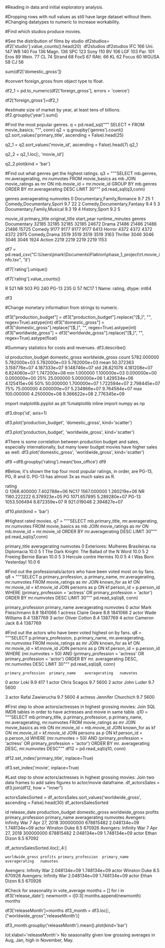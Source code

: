 #Reading in data and initial exploratory analysis.

#Dropping rows with null values as still have large dataset without them.
#Changing datatypes to numeric to increase workability.

#Find which studios produce movies.


#See the distribution of films by studio
df2studios= df2['studio'].value_counts().head(20)
​
df2studios
df2studios
IFC       166
Uni.      147
WB        140
Fox       136
Magn.     136
SPC       123
Sony      110
BV        106
LGF       103
Par.      101
Eros       89
Wein.      77
CL         74
Strand     68
FoxS       67
RAtt.      66
KL         62
Focus      60
WGUSA      58
CJ         56

sum(df2['domestic_gross'])

#convert foreign_gross from object type to float.

df2_1 = pd.to_numeric(df2['foreign_gross'], errors = 'coerce')



df2['foreign_gross']=df2_1

#estimate size of market by year, at least tens of billions.
df2.groupby('year').sum()

#Find the most popular genres.
q = pd.read_sql("""
SELECT *
  FROM movie_basics;
""", conn)
q2 = q.groupby('genres').count()
q2.sort_values('primary_title', ascending = False).head(25)

q2_1 = q2.sort_values('movie_id', ascending = False).head(7)
q2_1

q2_2 = q2_1.loc[:, 'movie_id']

q2_2.plot(kind = 'bar')

#Find out what genres get the highest ratings.
q3 = """SELECT mb.genres, mr.averagerating, mr.numvotes
        FROM movie_basics as mb
        JOIN movie_ratings as mr
            ON mb.movie_id = mr.movie_id
        GROUP BY mb.genres
        ORDER BY mr.averagerating DESC
        LIMIT 30"""
pd.read_sql(q3,conn)

genres	averagerating	numvotes
0	Documentary,Family,Romance	9.7	25
1	Comedy,Documentary,Sport	9.7	22
2	Comedy,Documentary,Fantasy	9.4	5
3	Documentary,Family,Musical	9.3	19
4	History,Sport	9.2	5


movie_id	primary_title	original_title	start_year	runtime_minutes
genres					
Documentary	32185	32185	32185	32185	24672
Drama	21486	21486	21486	21486	15725
Comedy	9177	9177	9177	9177	6413
Horror	4372	4372	4372	4372	2975
Comedy,Drama	3519	3519	3519	3519	3163
Thriller	3046	3046	3046	3046	1924
Action	2219	2219	2219	2219	1153


df7 = pd.read_csv("C:\\Users\\jmark\\Documents\\Flatiron\\phase_1_project\\rt.movie_info.tsv", '\t')

df7['rating'].unique()

df7['rating'].value_counts()

R        521
NR       503
PG       240
PG-13    235
G         57
NC17       1
Name: rating, dtype: int64

df3

#Change monetary information from strings to numeric.

df3["production_budget"] = df3["production_budget"].replace("[$,]", "", regex=True).astype(int)
df3["domestic_gross"] = df3["domestic_gross"].replace("[$,]", "", regex=True).astype(int)
df3["worldwide_gross"] = df3["worldwide_gross"].replace("[$,]", "", regex=True).astype(float)

#Summary statistics for costs and revenues.
df3.describe()

id	production_budget	domestic_gross	worldwide_gross
count	5782.000000	5.782000e+03	5.782000e+03	5.782000e+03
mean	50.372363	3.158776e+07	4.187333e+07	9.148746e+07
std	28.821076	4.181208e+07	6.824060e+07	1.747200e+08
min	1.000000	1.100000e+03	0.000000e+00	0.000000e+00
25%	25.000000	5.000000e+06	1.429534e+06	4.125415e+06
50%	50.000000	1.700000e+07	1.722594e+07	2.798445e+07
75%	75.000000	4.000000e+07	5.234866e+07	9.764584e+07
max	100.000000	4.250000e+08	9.366622e+08	2.776345e+09

import matplotlib.pyplot as plt
%matplotlib inline
import numpy as np

df3.drop('id', axis=1)


df3.plot('production_budget', 'domestic_gross', kind='scatter')

df3.plot('production_budget', 'worldwide_gross', kind='scatter')


#There is some correlation between production budget and sales, especially internationally, but many lower budget movies have higher sales as well.
df3.plot('domestic_gross', 'worldwide_gross', kind='scatter')

df9 =df8.groupby('rating').mean('box_office')
df9

#Below, it's shown the top four most popular ratings, in order, are PG-13, PG, R and G.  PG-13 has almost 3x as much sales as R.

rating		
G	1368.400000	7.402788e+06
NC17	1567.000000	1.260219e+06
NR	1160.222222	6.376923e+05
PG	1071.657895	5.289280e+07
PG-13	1053.506494	6.872359e+07
R	921.019048	2.394827e+07

df10.plot(kind = 'bar')


#Highest rated movies.
q7 = """SELECT mb.primary_title, mr.averagerating, mr.numvotes
        FROM movie_basics as mb
        JOIN movie_ratings as mr
            ON mb.movie_id = mr.movie_id
        ORDER BY mr.averagerating DESC
        LIMIT 30"""
pd.read_sql(q7,conn)

primary_title	averagerating	numvotes
0	Exteriores: Mulheres Brasileiras na Diplomacia	10.0	5
1	The Dark Knight: The Ballad of the N Word	10.0	5
2	Freeing Bernie Baran	10.0	5
3	Hercule contre Hermès	10.0	5
4	I Was Born Yesterday!	10.0	6

#Find out the professionals/actors who have been voted most on by fans.
q8 = """SELECT p.primary_profession, p.primary_name, mr.averagerating, mr.numvotes
        FROM movie_ratings as mr
        JOIN known_for as kf
            ON mr.movie_id = kf.movie_id
        JOIN persons as p
            ON kf.person_id = p.person_id
        WHERE (primary_profession = 'actress' OR primary_profession = 'actor')
        ORDER BY mr.numvotes DESC
        LIMIT 30"""
pd.read_sql(q8, conn)


primary_profession	primary_name	averagerating	numvotes
0	actor	Mark Fleischmann	8.8	1841066
1	actress	Claire Geare	8.8	1841066
2	actor	Wade Williams	8.4	1387769
3	actor	Oliver Cotton	8.4	1387769
4	actor	Cameron Jack	8.4	1387769

#Find out the actors who have been voted highest on by fans.
q8 = """SELECT p.primary_profession, p.primary_name, mr.averagerating, mr.numvotes
        FROM movie_ratings as mr
        JOIN known_for as kf
            ON mr.movie_id = kf.movie_id
        JOIN persons as p
            ON kf.person_id = p.person_id
        WHERE (mr.numvotes > 50) AND (primary_profession = 'actress' OR primary_profession = 'actor')
        ORDER BY mr. averagerating DESC, mr.numvotes DESC
        LIMIT 30"""
pd.read_sql(q8, conn)

	primary_profession	primary_name	averagerating	numvotes
0	actor	Loki	9.9	417
1	actor	Chris Scagos	9.7	5600
2	actor	John Luder	9.7	5600

3	actor	Rafal Zawierucha	9.7	5600
4	actress	Jennifer Churchich	9.7	5600

#First step to show actors/actresses in highest grossing movies: Join SQL IMDB tables in order to have actresses and movie in same table.
q10 = """SELECT mb.primary_title, p.primary_profession, p.primary_name, mr.averagerating, mr.numvotes
        FROM movie_ratings as mr
        JOIN movie_basics as mb
            ON mr.movie_id = mb.movie_id
        JOIN known_for as kf
            ON mr.movie_id = kf.movie_id
        JOIN persons as p
            ON kf.person_id = p.person_id
        WHERE (mr.numvotes > 50) AND (primary_profession = 'actress' OR primary_profession = 'actor')
        ORDER BY mr. averagerating DESC, mr.numvotes DESC"""
df12 = pd.read_sql(q10, conn)

df12.set_index('primary_title', inplace=True)

df3.set_index('movie', inplace=True)

#Last step to show actors/actresses in highest grossing movies: Join two data frames to add sales figures to actor/movie dataframe.
df_actorsSales = df3.join(df12, how = "inner")



actorsSalesSorted = df_actorsSales.sort_values('worldwide_gross', ascending = False).head(30)
df_actorsSalesSorted 

id	release_date	production_budget	domestic_gross	worldwide_gross	profits	primary_profession	primary_name	averagerating	numvotes
Avengers: Infinity War	7	Apr 27, 2018	300000000	678815482	2.048134e+09	1.748134e+09	actor	Winston Duke	8.5	670926
Avengers: Infinity War	7	Apr 27, 2018	300000000	678815482	2.048134e+09	1.748134e+09	actor	Ethan Dizon	8.5	67092

df_actorsSalesSorted.iloc[:,4:]

	worldwide_gross	profits	primary_profession	primary_name	averagerating	numvotes
Avengers: Infinity War	2.048134e+09	1.748134e+09	actor	Winston Duke	8.5	670926
Avengers: Infinity War	2.048134e+09	1.748134e+09	actor	Ethan Dizon	8.5	670926

#Check for seasonality in vote_average
months = []
for i in df3['release_date']:
    newmonth = i[0:3]
    months.append(newmonth)   
months

df3['releaseMonth']=months
df3_month = df3.loc[:, ("worldwide_gross",'releaseMonth')]

df3_month.groupby('releaseMonth').mean().plot(kind='bar')

lot:xlabel='releaseMonth'> 
No seasonality given low grossing averages in Aug, Jan, high in November, May.
